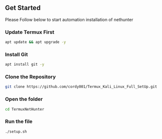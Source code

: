 ## Get Started

Please Follow below to start automation installation of nethunter

### Update Termux First
```sh
apt update && apt upgrade -y

```
### Install Git
```sh
apt install git -y

```
### Clone the Repository 
```sh
git clone https://github.com/cordy001/Termux_Kali_Linux_Full_SetUp.git

```
### Open the folder
```sh
cd TermuxNetHunter

```
### Run the file
```sh
./setup.sh

```
